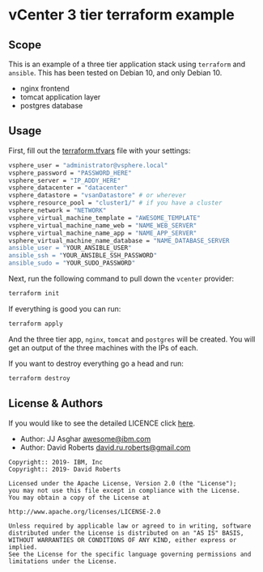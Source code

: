 # vCenter 3 tier terraform example

## Scope

This is an example of a three tier application stack
using `terraform` and `ansible`. This has been tested on
Debian 10, and only Debian 10.

- nginx frontend
- tomcat application layer
- postgres database

## Usage

First, fill out the [terraform.tfvars](terraform.tfvars) file with your settings:

```bash
vsphere_user = "administrator@vsphere.local"
vsphere_password = "PASSWORD_HERE"
vsphere_server = "IP_ADDY_HERE"
vsphere_datacenter = "datacenter"
vsphere_datastore = "vsanDatastore" # or wherever
vsphere_resource_pool = "cluster1/" # if you have a cluster
vsphere_network = "NETWORK"
vsphere_virtual_machine_template = "AWESOME_TEMPLATE"
vsphere_virtual_machine_name_web = "NAME_WEB_SERVER"
vsphere_virtual_machine_name_app = "NAME_APP_SERVER"
vsphere_virtual_machine_name_database = "NAME_DATABASE_SERVER
ansible_user = "YOUR_ANSIBLE_USER"
ansible_ssh = "YOUR_ANSIBLE_SSH_PASSWORD"
ansible_sudo = "YOUR_SUDO_PASSWORD"

```
Next, run the following command to pull down the `vcenter` provider:

```bash
terraform init
```

If everything is good you can run:

```bash
terraform apply
```

And the three tier app, `nginx`, `tomcat` and `postgres` will be created. You will get an output of the three machines with the IPs of each.

If you want to destroy everything go a head and run:

```bash
terraform destroy
```

## License & Authors

If you would like to see the detailed LICENCE click [here](./LICENCE).

- Author: JJ Asghar <awesome@ibm.com>
- Author: David Roberts <david.ru.roberts@gmail.com>

```text
Copyright:: 2019- IBM, Inc
Copyright:: 2019- David Roberts

Licensed under the Apache License, Version 2.0 (the "License");
you may not use this file except in compliance with the License.
You may obtain a copy of the License at

http://www.apache.org/licenses/LICENSE-2.0

Unless required by applicable law or agreed to in writing, software
distributed under the License is distributed on an "AS IS" BASIS,
WITHOUT WARRANTIES OR CONDITIONS OF ANY KIND, either express or implied.
See the License for the specific language governing permissions and
limitations under the License.
```
